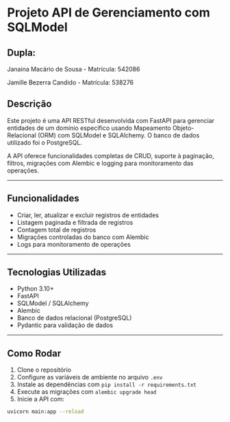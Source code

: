 # Projeto API de Gerenciamento com SQLModel

## Dupla:
Janaina Macário de Sousa - Matrícula: 542086

Jamille Bezerra Candido - Matrícula: 538276

## Descrição

Este projeto é uma API RESTful desenvolvida com FastAPI para gerenciar entidades de um domínio específico usando Mapeamento Objeto-Relacional (ORM) com SQLModel e SQLAlchemy. O banco de dados utilizado foi o PostgreSQL.

A API oferece funcionalidades completas de CRUD, suporte à paginação, filtros, migrações com Alembic e logging para monitoramento das operações.

---

## Funcionalidades

- Criar, ler, atualizar e excluir registros de entidades
- Listagem paginada e filtrada de registros
- Contagem total de registros
- Migrações controladas do banco com Alembic
- Logs para monitoramento de operações

---

## Tecnologias Utilizadas

- Python 3.10+
- FastAPI
- SQLModel / SQLAlchemy
- Alembic
- Banco de dados relacional (PostgreSQL)
- Pydantic para validação de dados

---

## Como Rodar

1. Clone o repositório  
2. Configure as variáveis de ambiente no arquivo `.env`  
3. Instale as dependências com `pip install -r requirements.txt`  
4. Execute as migrações com `alembic upgrade head`  
5. Inicie a API com:

```bash
uvicorn main:app --reload
